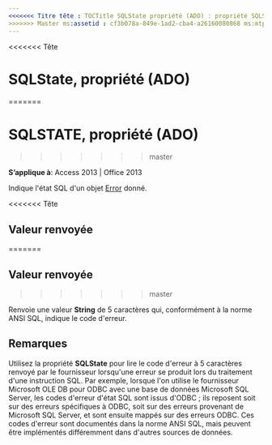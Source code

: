 ```yaml
---
<<<<<<< Titre tête : TOCTitle SQLState propriété (ADO) : propriété SQLState (ADO) === titre : SQLSTATE, propriété (ADO) TOCTitle : SQLSTATE, propriété (ADO)
>>>>>>> Master ms:assetid : cf3b078a-849e-1ad2-cba4-a26160080868 ms:mtpsurl : https://msdn.microsoft.com/library/JJ250029(v=office.15) ms:contentKeyID : ms.date 48547806 : 18/09/2015 mtps_version : v=office.15
---
```


<<<<<<< Tête
# <a name="sqlstate-property-ado"></a>SQLState, propriété (ADO)
=======
# <a name="sqlstate-property-ado"></a>SQLSTATE, propriété (ADO)
>>>>>>> master


**S’applique à**: Access 2013 | Office 2013

Indique l'état SQL d'un objet [Error](error-object-ado.md) donné.

<<<<<<< Tête
## <a name="return-value"></a>Valeur renvoyée
=======
## <a name="return-value"></a>Valeur renvoyée
>>>>>>> master

Renvoie une valeur **String** de 5 caractères qui, conformément à la norme ANSI SQL, indique le code d'erreur.

## <a name="remarks"></a>Remarques

Utilisez la propriété **SQLState** pour lire le code d'erreur à 5 caractères renvoyé par le fournisseur lorsqu'une erreur se produit lors du traitement d'une instruction SQL. Par exemple, lorsque l'on utilise le fournisseur Microsoft OLE DB pour ODBC avec une base de données Microsoft SQL Server, les codes d'erreur d'état SQL sont issus d'ODBC ; ils reposent soit sur des erreurs spécifiques à ODBC, soit sur des erreurs provenant de Microsoft SQL Server, et sont ensuite mappés sur des erreurs ODBC. Ces codes d'erreur sont documentés dans la norme ANSI SQL, mais peuvent être implémentés différemment dans d'autres sources de données.

